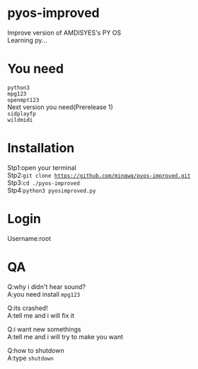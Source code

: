 # pyos-improved
Improve version of AMDISYES's PY OS  
Learning py...
# You need
<code>python3</code>  
<code>mpg123</code>  
<code>openmpt123</code>  
Next version you need(Prerelease 1)  
<code>sidplayfp</code>  
<code>wildmidi</code>  
# Installation
Stp1:open your terminal  
Stp2:<code>git clone https://github.com/minqwq/pyos-improved.git</code>  
Stp3:<code>cd ./pyos-improved</code>  
Stp4:<code>python3 pyosimproved.py</code>  
# Login
Username:root
# QA
Q:why i didn't hear sound?  
A:you need install <code>mpg123</code>  

Q:its crashed!  
A:tell me and i will fix it  

Q:i want new somethings  
A:tell me and i will try to make you want  
  
Q:how to shutdown  
A:type <code>shutdown</code>
